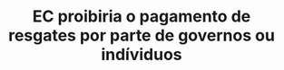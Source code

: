 ---
title: "EC proibiria o pagamento de resgates por parte de governos ou indíviduos"
infoslide: ""
round: "Round 5"
weight: 5
videos: []
tags: ['Ethics', 'Morality', 'Security, War and Military']
layout: "motion"
categories: ["motions"]
---